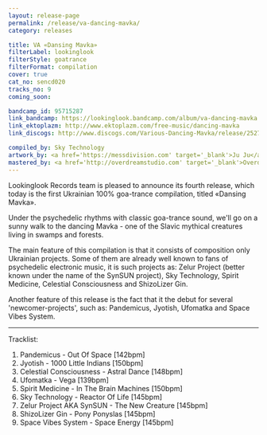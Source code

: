 ```yaml
---
layout: release-page
permalink: /release/va-dancing-mavka/
category: releases

title: VA «Dansing Mavka»
filterLabel: lookinglook
filterStyle: goatrance
filterFormat: compilation
cover: true
cat_no: sencd020
tracks_no: 9
coming_soon: 

bandcamp_id: 95715287
link_bandcamp: https://lookinglook.bandcamp.com/album/va-dancing-mavka
link_ektoplazm: http://www.ektoplazm.com/free-music/dancing-mavka
link_discogs: http://www.discogs.com/Various-Dancing-Mavka/release/2527055

compiled_by: Sky Technology
artwork_by: <a href='https://messdivision.com' target='_blank'>Ju Ju</a>
mastered_by: <a href='http://overdreamstudio.com' target='_blank'>Overdream Studio</a>
---
```


Lookinglook Records team is pleased to announce its fourth release, which today is the first Ukrainian 100% goa-trance compilation, titled «Dansing Mavka».

Under the psychedelic rhythms with classic goa-trance sound, we'll go on a sunny walk to the dancing Mavka - one of the Slavic mythical creatures living in swamps and forests.

The main feature of this compilation is that it consists of composition only Ukrainian projects. Some of them are already well known to fans of psychedelic electronic music, it is such projects as: Zelur Project (better known under the name of the SynSUN project), Sky Technology, Spirit Medicine, Celestial Consciousness and ShizoLizer Gin.

Another feature of this release is the fact that it the debut for several 'newcomer-projects', such as: Pandemicus, Jyotish, Ufomatka and Space Vibes System.

---
Tracklist:

01. Pandemicus - Out Of Space [142bpm]
02. Jyotish - 1000 Little Indians [150bpm]
03. Celestial Consciousness - Astral Dance [148bpm]
04. Ufomatka - Vega [139bpm]
05. Spirit Medicine - In The Brain Machines [150bpm]
06. Sky Technology - Reactor Of Life [145bpm]
07. Zelur Project AKA SynSUN - The New Creature [145bpm]
08. ShizoLizer Gin - Pony Ponyslas [145bpm]
09. Space Vibes System - Space Energy [145bpm]
